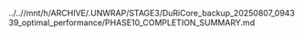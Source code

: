../..//mnt/h/ARCHIVE/.UNWRAP/STAGE3/DuRiCore_backup_20250807_094339_optimal_performance/PHASE10_COMPLETION_SUMMARY.md